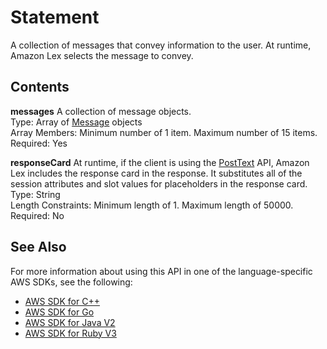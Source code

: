 # Statement<a name="API_Statement"></a>

A collection of messages that convey information to the user\. At runtime, Amazon Lex selects the message to convey\. 

## Contents<a name="API_Statement_Contents"></a>

 **messages**   <a name="lex-Type-Statement-messages"></a>
A collection of message objects\.  
Type: Array of [Message](API_Message.md) objects  
Array Members: Minimum number of 1 item\. Maximum number of 15 items\.  
Required: Yes

 **responseCard**   <a name="lex-Type-Statement-responseCard"></a>
 At runtime, if the client is using the [PostText](http://docs.aws.amazon.com/lex/latest/dg/API_runtime_PostText.html) API, Amazon Lex includes the response card in the response\. It substitutes all of the session attributes and slot values for placeholders in the response card\.   
Type: String  
Length Constraints: Minimum length of 1\. Maximum length of 50000\.  
Required: No

## See Also<a name="API_Statement_SeeAlso"></a>

For more information about using this API in one of the language\-specific AWS SDKs, see the following:
+  [AWS SDK for C\+\+](https://docs.aws.amazon.com/goto/SdkForCpp/lex-models-2017-04-19/Statement) 
+  [AWS SDK for Go](https://docs.aws.amazon.com/goto/SdkForGoV1/lex-models-2017-04-19/Statement) 
+  [AWS SDK for Java V2](https://docs.aws.amazon.com/goto/SdkForJavaV2/lex-models-2017-04-19/Statement) 
+  [AWS SDK for Ruby V3](https://docs.aws.amazon.com/goto/SdkForRubyV3/lex-models-2017-04-19/Statement) 